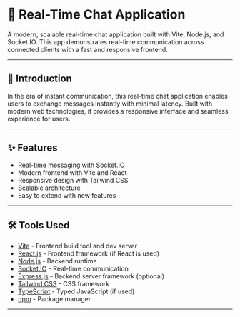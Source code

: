 
# 🚀 Real-Time Chat Application 

A modern, scalable real-time chat application built with Vite, Node.js, and Socket.IO. This app demonstrates real-time communication across connected clients with a fast and responsive frontend.

---


## 🎉 Introduction

In the era of instant communication, this real-time chat application enables users to exchange messages instantly with minimal latency. Built with modern web technologies, it provides a responsive interface and seamless experience for users.

---

## ✨ Features

- Real-time messaging with Socket.IO
- Modern frontend with Vite and React
- Responsive design with Tailwind CSS
- Scalable architecture
- Easy to extend with new features

---

## 🛠️ Tools Used

- [Vite](https://vitejs.dev/) - Frontend build tool and dev server
- [React.js](https://react.dev/) - Frontend framework (if React is used)
- [Node.js](https://nodejs.org/) - Backend runtime
- [Socket.IO](https://socket.io/) - Real-time communication
- [Express.js](https://expressjs.com/) - Backend server framework (optional)
- [Tailwind CSS](https://tailwindcss.com/) - CSS framework
- [TypeScript](https://www.typescriptlang.org/) - Typed JavaScript (if used)
- [npm](https://www.npmjs.com/) - Package manager

---




